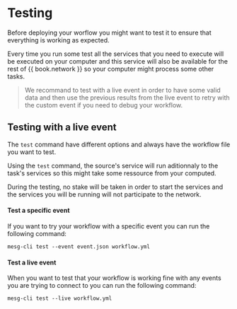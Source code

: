 # Testing

Before deploying your worflow you might want to test it to ensure that everything is working as expected.

Every time you run some test all the services that you need to execute will be executed on your computer and this service will also be available for the rest of {{ book.network }} so your computer might process some other tasks.

> We recommand to test with a live event in order to have some valid data and then use the previous results from the live event to retry with the custom event if you need to debug your workflow.

## Testing with a live event

The `test` command have different options and always have the workflow file you want to test.

Using the `test` command, the source's service will run aditionnaly to the task's services so this might take some ressource from your computed.

During the testing, no stake will be taken in order to start the services and the services you will be running will not participate to the network.

#### Test a specific event

If you want to try your workflow with a specific event you can run the following command:
```
mesg-cli test --event event.json workflow.yml
```

#### Test a live event 

When you want to test that your workflow is working fine with any events you are trying to connect to you can run the following command:

```
mesg-cli test --live workflow.yml
```
